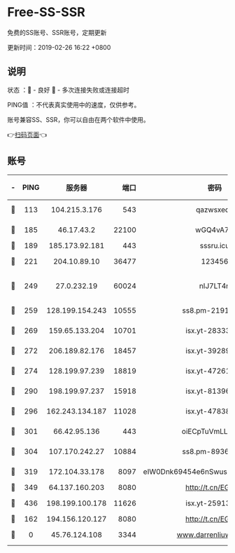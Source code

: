 # Free-SS-SSR

免费的SS账号、SSR账号，定期更新

更新时间：2019-02-26 16:22 +0800

## 说明

状态     ：🙂 - 良好 🙁 - 多次连接失败或连接超时

PING值   ：不代表真实使用中的速度，仅供参考。

账号兼容SS、SSR，你可以自由在两个软件中使用。

👉[扫码页面](https://liesauer.github.io/free-ss-ssr.github.io/)👈

## 账号

|-|PING|服务器|端口|密码|加密方式|区域|
|:----:|:----:|:-----:|-----:|:----:|:----:|:----:|
|🙂|113|104.215.3.176|543|qazwsxedc|aes-256-gcm|JP|
|🙂|185|46.17.43.2|22100|wGQ4vA7D|aes-256-gcm|RU|
|🙂|189|185.173.92.181|443|sssru.icu|rc4-md5|RU|
|🙂|221|204.10.89.10|36477|123456|aes-256-cfb|US|
|🙂|249|27.0.232.19|60024|nIJ7LT4n|xchacha20-ietf-poly1305|HK|
|🙂|259|128.199.154.243|10555|ss8.pm-21916657|aes-256-cfb|SG|
|🙂|269|159.65.133.204|10701|isx.yt-28333827|aes-256-cfb|SG|
|🙂|272|206.189.82.176|18457|isx.yt-39289434|aes-256-cfb|SG|
|🙂|274|128.199.97.239|18819|isx.yt-47261085|aes-256-cfb|SG|
|🙂|290|198.199.97.237|15918|isx.yt-81396209|aes-256-cfb|US|
|🙂|296|162.243.134.187|11028|isx.yt-47838069|aes-256-cfb|US|
|🙂|301|66.42.95.136|443|oiECpTuVmLLxk4Ts|aes-256-cfb|US|
|🙂|304|107.170.242.27|10884|ss8.pm-89367697|aes-256-cfb|US|
|🙂|319|172.104.33.178|8097|eIW0Dnk69454e6nSwuspv9DmS201tQ0D|aes-256-cfb|SG|
|🙂|349|64.137.160.203|8080|http://t.cn/EGJIyrl|rc4-md5|CA|
|🙂|436|198.199.100.178|11626|isx.yt-25913168|aes-256-cfb|US|
|🙂|162|194.156.120.127|8080|http://t.cn/EGJIyrl|rc4-md5|RU|
|🙁|0|45.76.124.108|3344|www.darrenliuwei.com|aes-256-cfb|AU|
